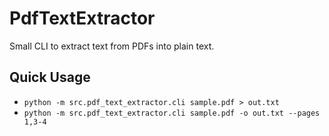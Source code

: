 # PdfTextExtractor

Small CLI to extract text from PDFs into plain text.

## Quick Usage
- `python -m src.pdf_text_extractor.cli sample.pdf > out.txt`
- `python -m src.pdf_text_extractor.cli sample.pdf -o out.txt --pages 1,3-4`
